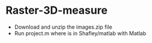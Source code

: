 # Raster-3D-measure

+ Download and unzip the images.zip file
+ Run project.m where is in Shafley/matlab with Matlab
